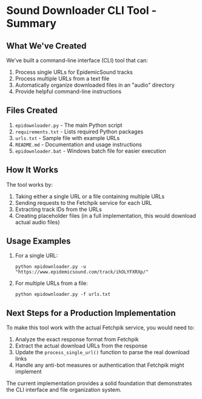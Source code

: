 # Sound Downloader CLI Tool - Summary

## What We've Created

We've built a command-line interface (CLI) tool that can:

1. Process single URLs for EpidemicSound tracks
2. Process multiple URLs from a text file
3. Automatically organize downloaded files in an "audio" directory
4. Provide helpful command-line instructions

## Files Created

1. `epidownloader.py` - The main Python script
2. `requirements.txt` - Lists required Python packages
3. `urls.txt` - Sample file with example URLs
4. `README.md` - Documentation and usage instructions
5. `epidownloader.bat` - Windows batch file for easier execution

## How It Works

The tool works by:
1. Taking either a single URL or a file containing multiple URLs
2. Sending requests to the Fetchpik service for each URL
3. Extracting track IDs from the URLs
4. Creating placeholder files (in a full implementation, this would download actual audio files)

## Usage Examples

1. For a single URL:
   ```
   python epidownloader.py -u "https://www.epidemicsound.com/track/ihOLYFXRXp/"
   ```

2. For multiple URLs from a file:
   ```
   python epidownloader.py -f urls.txt
   ```

## Next Steps for a Production Implementation

To make this tool work with the actual Fetchpik service, you would need to:

1. Analyze the exact response format from Fetchpik
2. Extract the actual download URLs from the response
3. Update the `process_single_url()` function to parse the real download links
4. Handle any anti-bot measures or authentication that Fetchpik might implement

The current implementation provides a solid foundation that demonstrates the CLI interface and file organization system.